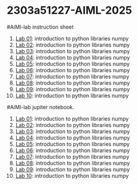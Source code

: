 # 2303a51227-AIML-2025
#AiMl-lab instruction sheet
1.  [Lab 01](https://github.com/Abhilashvadukari/2303a51227-AIML-2025/blob/e115d1418639f10cc5e11ff56a0df397dd59f254/Aiml_1.pdf): introduction to python libraries numpy
2.  [Lab 02](https://github.com/Abhilashvadukari/2303a51227-AIML-2025/blob/e115d1418639f10cc5e11ff56a0df397dd59f254/AIML_A2.pdf): introduction to python libraries numpy
3.  [Lab 03](https://github.com/Abhilashvadukari/2303a51227-AIML-2025/blob/e115d1418639f10cc5e11ff56a0df397dd59f254/AIML_A3.pdf): introduction to python libraries numpy
4.  [Lab 04](https://github.com/Abhilashvadukari/2303a51227-AIML-2025/blob/e115d1418639f10cc5e11ff56a0df397dd59f254/AIML_A4%20(1).pdf): introduction to python libraries numpy
5.  [Lab 05](https://github.com/Abhilashvadukari/2303a51227-AIML-2025/blob/6e82d8011f829cc90f046dccaf318012ad3f8081/AIML_5.pdf): introduction to python libraries numpy
6.  [Lab 06](https://github.com/Abhilashvadukari/2303a51227-AIML-2025/blob/f9c82c0e00ea86a975f68d65b3932f7475fbce29/AIML_A6%20(1).pdf): introduction to python libraries numpy
7.  [Lab 07](https://github.com/Abhilashvadukari/2303a51227-AIML-2025/blob/b6a8d5651c1ece085c6f525b9db80f3c0877014e/lab07.ipynb): introduction to python libraries numpy
8.  [Lab 08](https://github.com/Abhilashvadukari/2303a51227-AIML-2025/blob/main/Lab08.ipynb): introduction to python libraries numpy
9.  [Lab 09](https://github.com/Abhilashvadukari/2303a51227-AIML-2025/blob/main/Lab09-AIML.ipynb): introduction to python libraries numpy
10.  [Lab 10](): introduction to python libraries numpy

#AiMl-lab jupiter notebook.
1.  [Lab 01](https://github.com/Abhilashvadukari/2303a51227-AIML-2025/blob/fbfffff14ba321091066c0e3b394599cbea49e4c/Lab1.ipynb): introduction to python libraries numpy
2.  [Lab 02](https://github.com/Abhilashvadukari/2303a51227-AIML-2025/blob/e115d1418639f10cc5e11ff56a0df397dd59f254/LAB%20ASSINGMENT%202.ipynb): introduction to python libraries numpy
3.  [Lab 03](https://github.com/Abhilashvadukari/2303a51227-AIML-2025/blob/d9de23de922f7cc164a4beb5c31d70894524a108/Lab03_AIML.ipynb): introduction to python libraries numpy
4.  [Lab 04](https://github.com/Abhilashvadukari/2303a51227-AIML-2025/blob/e115d1418639f10cc5e11ff56a0df397dd59f254/Lab4.ipynb): introduction to python libraries numpy
5.  [Lab 05](https://github.com/Abhilashvadukari/2303a51227-AIML-2025/blob/e115d1418639f10cc5e11ff56a0df397dd59f254/Lab05_AIML.ipynb): introduction to python libraries numpy
6.  [Lab 06](https://github.com/Abhilashvadukari/2303a51227-AIML-2025/blob/ff28c8b602de8be8d2887a067824209d4c24c576/LAB-6.ipynb): introduction to python libraries numpy
7.  [Lab 07](https://github.com/Abhilashvadukari/2303a51227-AIML-2025/blob/main/AIML_A7%20(3).pdf): introduction to python libraries numpy
8.  [Lab 08](https://github.com/Abhilashvadukari/2303a51227-AIML-2025/blob/main/AIML_A8.pdf): introduction to python libraries numpy
9.  [Lab 09](https://github.com/Abhilashvadukari/2303a51227-AIML-2025/blob/main/AIML_A9%20(6).pdf): introduction to python libraries numpy
10.  [Lab 10](): introduction to python libraries numpy



